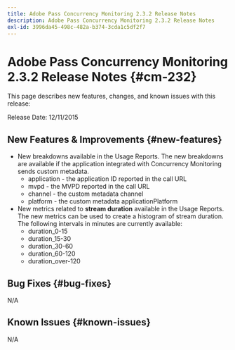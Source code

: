 ```yaml
---
title: Adobe Pass Concurrency Monitoring 2.3.2 Release Notes
description: Adobe Pass Concurrency Monitoring 2.3.2 Release Notes
exl-id: 3996da45-498c-482a-b374-3cda1c5df2f7
---
```

# Adobe Pass Concurrency Monitoring 2.3.2 Release Notes {#cm-232} 

This page describes new features, changes, and known issues with this release:

Release Date: 12/11/2015

## New Features & Improvements {#new-features}

* New breakdowns available in the Usage Reports. The new breakdowns are available if the application integrated with Concurrency Monitoring sends custom metadata.
    * application - the application ID reported in the call URL
    * mvpd - the MVPD reported in the call URL
    * channel - the custom metadata channel
    * platform - the custom metadata applicationPlatform
* New metrics related to **stream duration** available in the Usage Reports. The new metrics can be used to create a histogram of stream duration. The following intervals in minutes are currently available:
    * duration_0-15
    * duration_15-30
    * duration_30-60
    * duration_60-120
    * duration_over-120
 
## Bug Fixes {#bug-fixes}

N/A 

## Known Issues {#known-issues}

N/A
